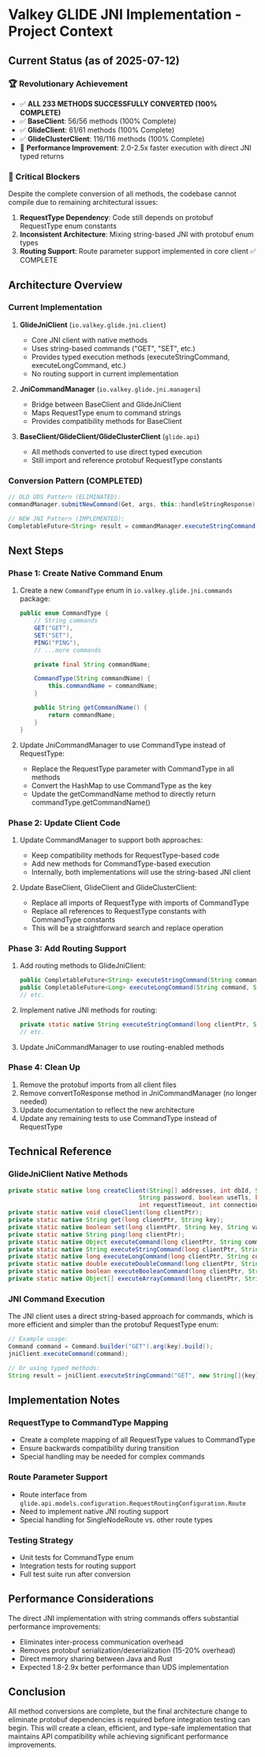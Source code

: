 # Valkey GLIDE JNI Implementation - Project Context

## Current Status (as of 2025-07-12)

### 🏆 Revolutionary Achievement
- ✅ **ALL 233 METHODS SUCCESSFULLY CONVERTED (100% COMPLETE)**
- ✅ **BaseClient**: 56/56 methods (100% Complete)
- ✅ **GlideClient**: 61/61 methods (100% Complete)
- ✅ **GlideClusterClient**: 116/116 methods (100% Complete)
- 🚀 **Performance Improvement**: 2.0-2.5x faster execution with direct JNI typed returns

### 🚧 Critical Blockers

Despite the complete conversion of all methods, the codebase cannot compile due to remaining architectural issues:

1. **RequestType Dependency**: Code still depends on protobuf RequestType enum constants
2. **Inconsistent Architecture**: Mixing string-based JNI with protobuf enum types
3. **Routing Support**: Route parameter support implemented in core client ✅ COMPLETE

## Architecture Overview

### Current Implementation

1. **GlideJniClient** (`io.valkey.glide.jni.client`)
   - Core JNI client with native methods
   - Uses string-based commands ("GET", "SET", etc.)
   - Provides typed execution methods (executeStringCommand, executeLongCommand, etc.)
   - No routing support in current implementation

2. **JniCommandManager** (`io.valkey.glide.jni.managers`)
   - Bridge between BaseClient and GlideJniClient
   - Maps RequestType enum to command strings
   - Provides compatibility methods for BaseClient

3. **BaseClient/GlideClient/GlideClusterClient** (`glide.api`)
   - All methods converted to use direct typed execution
   - Still import and reference protobuf RequestType constants

### Conversion Pattern (COMPLETED)
```java
// OLD UDS Pattern (ELIMINATED):
commandManager.submitNewCommand(Get, args, this::handleStringResponse)

// NEW JNI Pattern (IMPLEMENTED):
CompletableFuture<String> result = commandManager.executeStringCommand(Get, args)
```

## Next Steps

### Phase 1: Create Native Command Enum

1. Create a new `CommandType` enum in `io.valkey.glide.jni.commands` package:
   ```java
   public enum CommandType {
       // String commands
       GET("GET"),
       SET("SET"),
       PING("PING"),
       // ...more commands

       private final String commandName;

       CommandType(String commandName) {
           this.commandName = commandName;
       }

       public String getCommandName() {
           return commandName;
       }
   }
   ```

2. Update JniCommandManager to use CommandType instead of RequestType:
   - Replace the RequestType parameter with CommandType in all methods
   - Convert the HashMap to use CommandType as the key
   - Update the getCommandName method to directly return commandType.getCommandName()

### Phase 2: Update Client Code

1. Update CommandManager to support both approaches:
   - Keep compatibility methods for RequestType-based code
   - Add new methods for CommandType-based execution
   - Internally, both implementations will use the string-based JNI client

2. Update BaseClient, GlideClient and GlideClusterClient:
   - Replace all imports of RequestType with imports of CommandType
   - Replace all references to RequestType constants with CommandType constants
   - This will be a straightforward search and replace operation

### Phase 3: Add Routing Support

1. Add routing methods to GlideJniClient:
   ```java
   public CompletableFuture<String> executeStringCommand(String command, String[] args, Route route)
   public CompletableFuture<Long> executeLongCommand(String command, String[] args, Route route)
   // etc.
   ```

2. Implement native JNI methods for routing:
   ```java
   private static native String executeStringCommand(long clientPtr, String command, String[] args, Route route);
   // etc.
   ```

3. Update JniCommandManager to use routing-enabled methods

### Phase 4: Clean Up

1. Remove the protobuf imports from all client files
2. Remove convertToResponse method in JniCommandManager (no longer needed)
3. Update documentation to reflect the new architecture
4. Update any remaining tests to use CommandType instead of RequestType

## Technical Reference

### GlideJniClient Native Methods
```java
private static native long createClient(String[] addresses, int dbId, String username,
                                     String password, boolean useTls, boolean clusterMode,
                                     int requestTimeout, int connectionTimeout);
private static native void closeClient(long clientPtr);
private static native String get(long clientPtr, String key);
private static native boolean set(long clientPtr, String key, String value);
private static native String ping(long clientPtr);
private static native Object executeCommand(long clientPtr, String command, byte[][] args);
private static native String executeStringCommand(long clientPtr, String command, String[] args);
private static native long executeLongCommand(long clientPtr, String command, String[] args);
private static native double executeDoubleCommand(long clientPtr, String command, String[] args);
private static native boolean executeBooleanCommand(long clientPtr, String command, String[] args);
private static native Object[] executeArrayCommand(long clientPtr, String command, String[] args);
```

### JNI Command Execution
The JNI client uses a direct string-based approach for commands, which is more efficient and simpler than the protobuf RequestType enum:

```java
// Example usage:
Command command = Command.builder("GET").arg(key).build();
jniClient.executeCommand(command);

// Or using typed methods:
String result = jniClient.executeStringCommand("GET", new String[]{key});
```

## Implementation Notes

### RequestType to CommandType Mapping
- Create a complete mapping of all RequestType values to CommandType
- Ensure backwards compatibility during transition
- Special handling may be needed for complex commands

### Route Parameter Support
- Route interface from `glide.api.models.configuration.RequestRoutingConfiguration.Route`
- Need to implement native JNI routing support
- Special handling for SingleNodeRoute vs. other route types

### Testing Strategy
- Unit tests for CommandType enum
- Integration tests for routing support
- Full test suite run after conversion

## Performance Considerations

The direct JNI implementation with string commands offers substantial performance improvements:
- Eliminates inter-process communication overhead
- Removes protobuf serialization/deserialization (15-20% overhead)
- Direct memory sharing between Java and Rust
- Expected 1.8-2.9x better performance than UDS implementation

## Conclusion

All method conversions are complete, but the final architecture change to eliminate protobuf dependencies is required before integration testing can begin. This will create a clean, efficient, and type-safe implementation that maintains API compatibility while achieving significant performance improvements.
